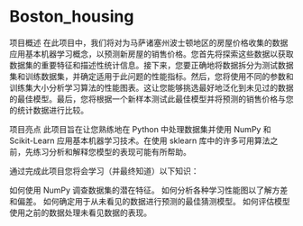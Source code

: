 # Boston_housing
项目概述
在此项目中，我们将对为马萨诸塞州波士顿地区的房屋价格收集的数据应用基本机器学习概念，以预测新房屋的销售价格。您首先将探索这些数据以获取数据集的重要特征和描述性统计信息。接下来，您要正确地将数据拆分为测试数据集和训练数据集，并确定适用于此问题的性能指标。然后，您将使用不同的参数和训练集大小分析学习算法的性能图表。这让您能够挑选最好地泛化到未见过的数据的最佳模型。最后，您将根据一个新样本测试此最佳模型并将预测的销售价格与您的统计数据进行比较。

项目亮点
此项目旨在让您熟练地在 Python 中处理数据集并使用 NumPy 和 Scikit-Learn 应用基本机器学习技术。在使用 sklearn 库中的许多可用算法之前，先练习分析和解释您模型的表现可能有所帮助。

通过完成此项目您将会学习（并最终知道）以下知识：

如何使用 NumPy 调查数据集的潜在特征。
如何分析各种学习性能图以了解方差和偏差。
如何确定用于从未看见的数据进行预测的最佳猜测模型。
如何评估模型使用之前的数据处理未看见数据的表现。
